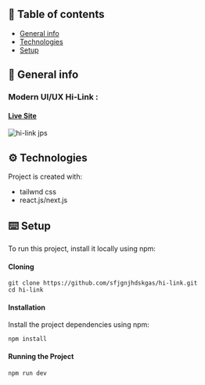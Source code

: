 ## 📜 Table of contents
* [General info](#general-info)
* [Technologies](#technologies)
* [Setup](#setup)

## 📄 General info
### Modern UI/UX Hi-Link :
#### <a href="https://master--hi-link.netlify.app/" target="_blank"> Live Site </a>
![hi-link jps](https://github.com/sfjgnjhdskgas/hi-link/assets/149872862/0a72818e-be59-4cbc-9f1c-3e6273f2efde)


## ⚙️ Technologies
Project is created with:
* tailwnd css
* react.js/next.js
	
## ⌨️ Setup
To run this project, install it locally using npm:
#### Cloning
```
git clone https://github.com/sfjgnjhdskgas/hi-link.git
cd hi-link
```
#### Installation
Install the project dependencies using npm:
```
npm install
```
#### Running the Project
```
npm run dev
```
